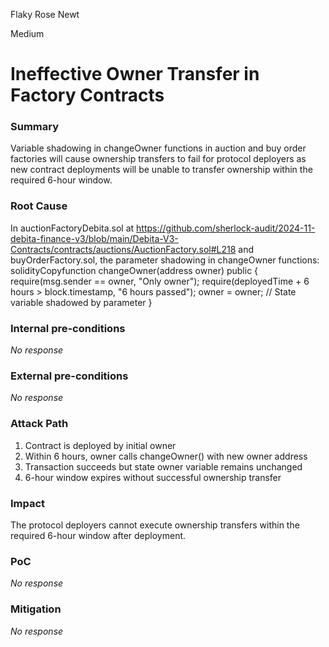 Flaky Rose Newt

Medium

# Ineffective Owner Transfer in Factory Contracts

### Summary

Variable shadowing in changeOwner functions in auction and buy order factories will cause ownership transfers to fail for protocol deployers as new contract deployments will be unable to transfer ownership within the required 6-hour window.
 

### Root Cause

In auctionFactoryDebita.sol  at https://github.com/sherlock-audit/2024-11-debita-finance-v3/blob/main/Debita-V3-Contracts/contracts/auctions/AuctionFactory.sol#L218 and buyOrderFactory.sol, the parameter shadowing in changeOwner functions:
solidityCopyfunction changeOwner(address owner) public {
    require(msg.sender == owner, "Only owner");
    require(deployedTime + 6 hours > block.timestamp, "6 hours passed");
    owner = owner; // State variable shadowed by parameter
}

### Internal pre-conditions

_No response_

### External pre-conditions

_No response_

### Attack Path


1. Contract is deployed by initial owner
2. Within 6 hours, owner calls changeOwner() with new owner address
3. Transaction succeeds but state owner variable remains unchanged
4. 6-hour window expires without successful ownership transfer

### Impact

The protocol deployers cannot execute ownership transfers within the required 6-hour window after deployment.

### PoC

_No response_

### Mitigation

_No response_